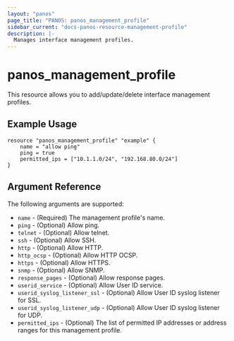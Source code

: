 ```yaml
---
layout: "panos"
page_title: "PANOS: panos_management_profile"
sidebar_current: "docs-panos-resource-management-profile"
description: |-
  Manages interface management profiles.
---
```


# panos_management_profile

This resource allows you to add/update/delete interface management profiles.

## Example Usage

```hcl
resource "panos_management_profile" "example" {
    name = "allow ping"
    ping = true
    permitted_ips = ["10.1.1.0/24", "192.168.80.0/24"]
}
```

## Argument Reference

The following arguments are supported:

* `name` - (Required) The management profile's name.
* `ping` - (Optional) Allow ping.
* `telnet` - (Optional) Allow telnet.
* `ssh` - (Optional) Allow SSH.
* `http` - (Optional) Allow HTTP.
* `http_ocsp` - (Optional) Allow HTTP OCSP.
* `https` - (Optional) Allow HTTPS.
* `snmp` - (Optional) Allow SNMP.
* `response_pages` - (Optional) Allow response pages.
* `userid_service` - (Optional) Allow User ID service.
* `userid_syslog_listener_ssl` - (Optional) Allow User ID syslog listener
  for SSL.
* `userid_syslog_listener_udp` - (Optional) Allow User ID syslog listener
  for UDP.
* `permitted_ips` - (Optional) The list of permitted IP addresses or address
  ranges for this management profile.
